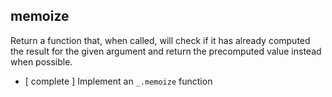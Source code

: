 ## memoize
Return a function that, when called, will check if it has
already computed the result for the given argument and return the precomputed  value instead when possible.

* [ complete ] Implement an `_.memoize` function
